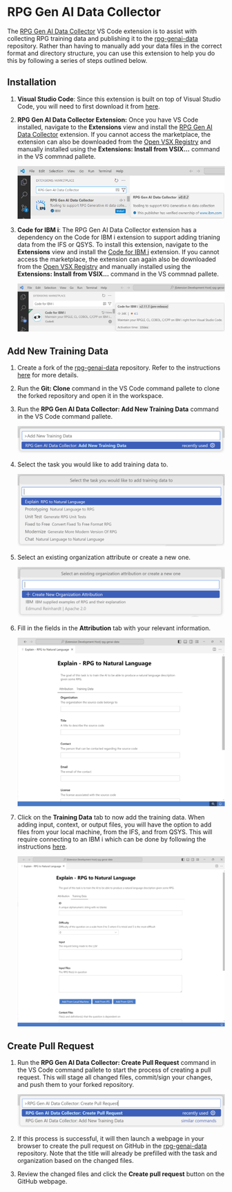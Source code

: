 # RPG Gen AI Data Collector

The [RPG Gen AI Data Collector](https://marketplace.visualstudio.com/items?itemName=IBM.rpg-genai-data-collector) VS Code extension is to assist with collecting RPG training data and publishing it to the [rpg-genai-data](https://github.com/AIforIBMi/rpg-genai-data) repository. Rather than having to manually add your data files in the correct format and directory structure, you can use this extension to help you do this by following a series of steps outlined below.

## Installation

1. **Visual Studio Code**: Since this extension is built on top of Visual Studio Code, you will need to first download it from [here](https://code.visualstudio.com/download).

2. **RPG Gen AI Data Collector Extension:** Once you have VS Code installed, navigate to the **Extensions** view and install the [RPG Gen AI Data Collector](https://marketplace.visualstudio.com/items?itemName=IBM.rpg-genai-data-collector) extension. If you cannot access the marketplace, the extension can also be downloaded from the [Open VSX Registry](https://open-vsx.org/extension/IBM/rpg-genai-data-collector) and manually installed using the **Extensions: Install from VSIX...** command in the VS commnad pallete.

    ![RPG Gen AI Data Collector from the Visual Studio Code Marketplace](../media/marketplaceInstall.png)

3. **Code for IBM i**: The RPG Gen AI Data Collector extension has a dependency on the Code for IBM i extension to support adding trianing data from the IFS or QSYS. To install this extension, navigate to the **Extensions** view and install the [Code for IBM i](https://marketplace.visualstudio.com/items?itemName=HalcyonTechLtd.code-for-ibmi) extension. If you cannot access the marketplace, the extension can again also be downloaded from the [Open VSX Registry](https://open-vsx.org/extension/halcyontechltd/code-for-ibmi) and manually installed using the **Extensions: Install from VSIX...** command in the VS commnad pallete.

    ![Code for IBM i from the Visual Studio Code Marketplace](../media/marketplaceCode4iInstall.png)

## Add New Training Data

1. Create a fork of the [rpg-genai-data](https://github.com/AIforIBMi/rpg-genai-data) repository. Refer to the instructions [here](https://docs.github.com/en/pull-requests/collaborating-with-pull-requests/working-with-forks/fork-a-repo#forking-a-repository) for more details. 

2. Run the **Git: Clone** command in the VS Code command pallete to clone the forked repository and open it in the workspace.

3. Run the **RPG Gen AI Data Collector: Add New Training Data** command in the VS Code command pallete.

    ![Add New Training Data Command](../media/addNewTrainingDataCommand.png)

4. Select the task you would like to add training data to.

    ![Select Task Prompt](../media/selectTaskPrompt.png)

5. Select an existing organization attribute or create a new one.

    ![Select Organization Attribution Prompt](../media/selectOrganizationAttributionPrompt.png)

6. Fill in the fields in the **Attribution** tab with your relevant information.

    ![Attribution Tab](../media/attributionTab.png)

7. Click on the **Training Data** tab to now add the training data. When adding input, context, or output files, you will have the option to add files
from your local machine, from the IFS, and from QSYS. This will require connecting to an IBM i which can be done by following the instructions [here](https://codefori.github.io/docs/login/).

    ![Training Data Tab](../media/trainingDataTab.png)

## Create Pull Request

1. Run the **RPG Gen AI Data Collector: Create Pull Request** command in the VS Code command pallete to start the process of creating a pull request. This will stage all changed files, commit/sign your changes, and push them to your forked repository.

    ![Create Pull Request Command](../media/createPullRequestCommand.png)

2. If this process is successful, it will then launch a webpage in your browser to create the pull request on GitHub in the [rpg-genai-data
](https://github.com/AIforIBMi/rpg-genai-data) repository. Note that the title will already be prefilled with the task and organization based on the changed files.

3. Review the changed files and click the **Create pull request** button on the GitHub webpage.